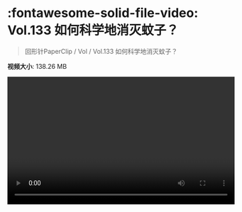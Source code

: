 # :fontawesome-solid-file-video: Vol.133 如何科学地消灭蚊子？

> 回形针PaperClip / Vol / Vol.133 如何科学地消灭蚊子？

**视频大小**: 138.26 MB

<video id="V-7b44d16845dc0b5de97a4e7ed6d7675d" width="512" height="288" preload="none" playsinline webkit-playsinline></video>